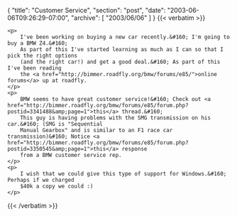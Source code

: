 {
  "title": "Customer Service",
  "section": "post",
  "date": "2003-06-06T09:26:29-07:00",
  "archive": [
    "2003/06/06"
  ]
}
{{< verbatim >}}

    <p>
        I've been working on buying a new car recently.&#160; I'm going to buy a BMW Z4.&#160;
        As part of this I've started learning as much as I can so that I pick the right options
        (and the right car!) and get a good deal.&#160; As part of this I've been reading
        the <a href="http://bimmer.roadfly.org/bmw/forums/e85/">online forums</a> up at roadfly. 
    </p>
    <p>
        BMW seems to have great customer service!&#160; Check out <a href="http://bimmer.roadfly.org/bmw/forums/e85/forum.php?postid=3341488&amp;page=1">this</a> thread.&#160;
        This guy is having problems with the SMG transmission on his car.&#160; (SMG is "Sequential
        Manual Gearbox" and is similar to an F1 race car transmission)&#160; Notice <a href="http://bimmer.roadfly.org/bmw/forums/e85/forum.php?postid=3350545&amp;page=1">this</a> response
        from a BMW customer service rep. 
    </p>
    <p>
        I wish that we could give this type of support for Windows.&#160; Perhaps if we charged
        $40k a copy we could :) 
    </p>

{{< /verbatim >}}

